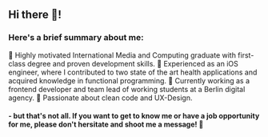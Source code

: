 ## Hi there 👋!


### Here's a brief summary about me:

<!--
**JossBa/jossba** is a ✨ _special_ ✨ repository because its `README.md` (this file) appears on your GitHub profile.

Here are some ideas to get you started:

- 🔭 I’m currently working on ...
- 🌱 I’m currently learning ...
- 👯 I’m looking to collaborate on ...
- 🤔 I’m looking for help with ...
- 💬 Ask me about ...
- 📫 How to reach me: ...
- 😄 Pronouns: ...
- ⚡ Fun fact: ...
-->
 🚀  Highly motivated International Media and Computing graduate with first-class degree and proven development skills. 
 📱  Experienced as an iOS engineer, where I contributed to two state of the art health applications and acquired knowledge in functional programming. 
 💼  Currently working as a frontend developer and team lead of working students at a Berlin digital agency. 
 💜  Passionate about clean code and UX-Design.

#### - but that's not all. If you want to get to know me or have a job opportunity for me, please don't hersitate and shoot me a message! 📨


